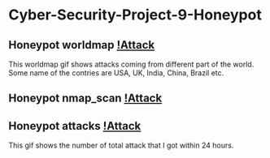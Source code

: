 # Cyber-Security-Project-9-Honeypot
## Honeypot worldmap [!Attack](https://github.com/birajsilwal/Cyber-Security-Project-9-Honeypot/blob/master/Honeypot_worldmap.gif)

This worldmap gif shows attacks coming from different part of the world. Some name of the contries are USA, UK, India, China, Brazil etc. 

## Honeypot nmap_scan [!Attack](https://github.com/birajsilwal/Cyber-Security-Project-9-Honeypot/blob/master/Honeypot_nmap_scan.gif)

## Honeypot attacks [!Attack](https://github.com/birajsilwal/Cyber-Security-Project-9-Honeypot/blob/master/Honeypot_attacks.gif)

This gif shows the number of total attack that I got within 24 hours. 


